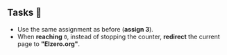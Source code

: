 ## Tasks 🎯

- Use the same assignment as before (**assign 3**).
- When **reaching** `0`, instead of stopping the counter, **redirect** the current page to **"Elzero.org"**.
